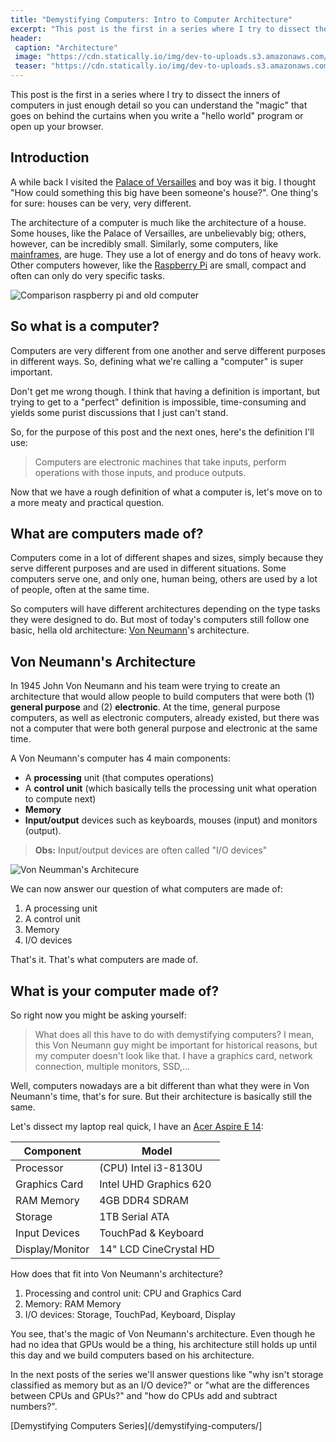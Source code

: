 ```yaml
---
title: "Demystifying Computers: Intro to Computer Architecture"
excerpt: "This post is the first in a series where I try to dissect the inners of computers in just enough detail so you can understand the _magic_ that goes on behind the curtains when you write a _hello world_ program or open up your browser."
header:
 caption: "Architecture"
 image: "https://cdn.statically.io/img/dev-to-uploads.s3.amazonaws.com/i/ad6xwyk6nsy8zrnqqgt6.jpg?w=740px"
 teaser: "https://cdn.statically.io/img/dev-to-uploads.s3.amazonaws.com/i/ad6xwyk6nsy8zrnqqgt6.jpg?w=460px"
---
```

This post is the first in a series where I try to dissect the inners of computers in just enough detail so you can understand the "magic" that goes on behind the curtains when you write a "hello world" program or open up your browser.

## Introduction
A while back I visited the [Palace of Versailles](http://en.chateauversailles.fr/) and boy was it big. I thought "How could something this big have been someone's house?". One thing's for sure: houses can be very, very different.

The architecture of a computer is much like the architecture of a house. Some houses, like the Palace of Versailles, are unbelievably big; others, however, can be incredibly small. Similarly, some computers, like [mainframes](https://en.wikipedia.org/wiki/Mainframe_computer), are huge. They use a lot of energy and do tons of heavy work. Other computers however, like the [Raspberry Pi](https://raspberrypi.org/) are small, compact and often can only do very specific tasks.

![Comparison raspberry pi and old computer](https://c1.staticflickr.com/1/613/23316947311_d3f751f800_o.png)

## So what is a computer?
Computers are very different from one another and serve different purposes in different ways. So, defining what we're calling a "computer" is super important.

Don't get me wrong though. I think that having a definition is important, but trying to get to a "perfect" definition is impossible, time-consuming and yields some purist discussions that I just can't stand.

So, for the purpose of this post and the next ones, here's the definition I'll use:

> Computers are electronic machines that take inputs, perform operations with those inputs, and produce outputs.

Now that we have a rough definition of what a computer is, let's move on to a more meaty and practical question.

## What are computers made of?
Computers come in a lot of different shapes and sizes, simply because they serve different purposes and are used in different situations. Some computers serve one, and only one, human being, others are used by a lot of people, often at the same time.

So computers will have different architectures depending on the type tasks they were designed to do. But most of today's computers still follow one basic, hella old architecture: [Von Neumann](https://en.wikipedia.org/wiki/John_von_Neumann)'s architecture.

## Von Neumann's Architecture
In 1945 John Von Neumann and his team were trying to create an architecture that would allow people to build computers that were both (1) **general purpose** and (2) **electronic**. At the time, general purpose computers, as well as electronic computers, already existed, but there was not a computer that were both general purpose and electronic at the same time.

A Von Neumann's computer has 4 main components:

- A **processing** unit (that computes operations)
- A **control unit** (which basically tells the processing unit what operation to compute next)
- **Memory**
- **Input/output** devices such as keyboards, mouses (input) and monitors (output).
> **Obs:** Input/output devices are often called "I/O devices"

![Von Neumman's Architecure](https://i0.wp.com/semiengineering.com/wp-content/uploads/2018/09/Screen-Shot-2017-04-26-at-1.08.57-PM.png)

We can now answer our question of what computers are made of:

1. A processing unit
2. A control unit
3. Memory
4. I/O devices

That's it. That's what computers are made of.

## What is your computer made of?
So right now you might be asking yourself:

> What does all this have to do with demystifying computers? I mean, this Von Neumann guy might be important for historical reasons, but my computer doesn't look like that. I have a graphics card, network connection, multiple monitors, SSD,...

Well, computers nowadays are a bit different than what they were in Von Neumann's time, that's for sure. But their architecture is basically still the same.

Let's dissect my laptop real quick, I have an [Acer Aspire E 14](https://www.acer.com/ac/en/MY/content/model/NX.GWTSM.002):

Component|Model
---|---
Processor|(CPU)	Intel i3-8130U
Graphics Card|	Intel UHD Graphics 620
RAM Memory	|4GB DDR4 SDRAM
Storage|1TB Serial ATA
Input Devices|	TouchPad & Keyboard
Display/Monitor	|14" LCD CineCrystal HD

How does that fit into Von Neumann's architecture?

1. Processing and control unit: CPU and Graphics Card
2. Memory: RAM Memory
3. I/O devices: Storage, TouchPad, Keyboard, Display

You see, that's the magic of Von Neumann's architecture. Even though he had no idea that GPUs would be a thing, his architecture still holds up until this day and we build computers based on his architecture.

In the next posts of the series we'll answer questions like "why isn't storage classified as memory but as an I/O device?" or "what are the differences between CPUs and GPUs?" and "how do CPUs add and subtract numbers?".

[Demystifying Computers Series](/demystifying-computers/]
